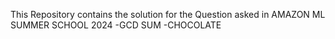This Repository contains the solution for the Question asked in AMAZON ML SUMMER SCHOOL 2024
-GCD SUM
-CHOCOLATE
